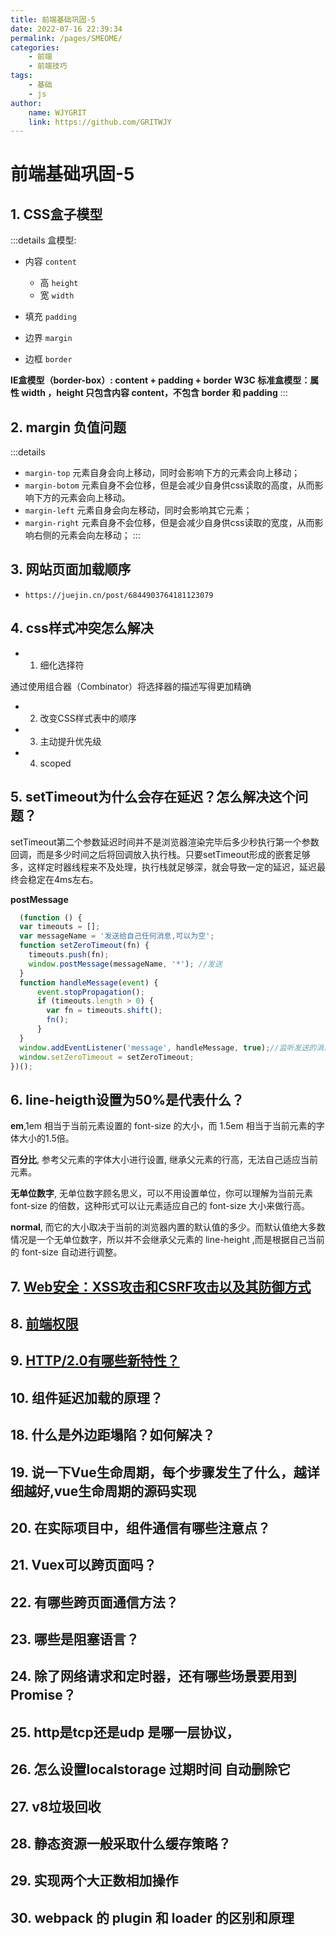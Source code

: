 ```yaml
---
title: 前端基础巩固-5  
date: 2022-07-16 22:39:34  
permalink: /pages/SMEOME/  
categories:
    - 前端
    - 前端技巧
tags:
    - 基础
    - js
author:  
    name: WJYGRIT   
    link: https://github.com/GRITWJY  
---
```


# 前端基础巩固-5

## 1. CSS盒子模型
:::details
盒模型:
- 内容 `content`
    - 高 `height`
    - 宽 `width`

- 填充 `padding`
- 边界 `margin`
- 边框 `border`

**IE盒模型（border-box）: content + padding + border**
**W3C 标准盒模型：属性 width ，height 只包含内容 content，不包含 border 和 padding**
:::

## 2. margin 负值问题
:::details

- `margin-top` 元素自身会向上移动，同时会影响下方的元素会向上移动；
- `margin-botom` 元素自身不会位移，但是会减少自身供css读取的高度，从而影响下方的元素会向上移动。
- `margin-left` 元素自身会向左移动，同时会影响其它元素；
- `margin-right` 元素自身不会位移，但是会减少自身供css读取的宽度，从而影响右侧的元素会向左移动；
:::

## 3. 网站页面加载顺序 

- `https://juejin.cn/post/6844903764181123079`

## 4. css样式冲突怎么解决 
- 1. 细化选择符 
     
通过使用组合器（Combinator）将选择器的描述写得更加精确

- 2. 改变CSS样式表中的顺序
    
- 3. 主动提升优先级
    
- 4. scoped
    


## 5. setTimeout为什么会存在延迟？怎么解决这个问题？

setTimeout第二个参数延迟时间并不是浏览器渲染完毕后多少秒执行第一个参数回调，而是多少时间之后将回调放入执行栈。只要setTimeout形成的嵌套足够多，这样定时器线程来不及处理，执行栈就足够深，就会导致一定的延迟，延迟最终会稳定在4ms左右。

**postMessage**
```javascript
  (function () {
  var timeouts = [];
  var messageName = '发送给自己任何消息,可以为空';
  function setZeroTimeout(fn) {
    timeouts.push(fn);
    window.postMessage(messageName, '*'); //发送
  }
  function handleMessage(event) {
      event.stopPropagation();
      if (timeouts.length > 0) {
        var fn = timeouts.shift();
        fn();
      }
  }
  window.addEventListener('message', handleMessage, true);//监听发送的消息，执行handleMessage
  window.setZeroTimeout = setZeroTimeout;
})();
```

## 6. line-heigth设置为50%是代表什么？

**em**,1em 相当于当前元素设置的 font-size 的大小，而 1.5em 相当于当前元素的字体大小的1.5倍。

**百分比**, 参考父元素的字体大小进行设置, 继承父元素的行高，无法自己适应当前元素。

**无单位数字**, 无单位数字顾名思义，可以不用设置单位，你可以理解为当前元素 font-size 的倍数，这种形式可以让元素适应自己的 font-size 大小来做行高。

**normal**, 而它的大小取决于当前的浏览器内置的默认值的多少。而默认值绝大多数情况是一个无单位数字，所以并不会继承父元素的 line-height ,而是根据自己当前的 font-size 自动进行调整。


## 7. [Web安全：XSS攻击和CSRF攻击以及其防御方式](https://www.wjygrit.cn/pages/SAFEKD/#%E5%A6%82%E4%BD%95%E9%98%B2%E5%BE%A1-xss-%E6%94%BB%E5%87%BB)


## 8. [前端权限](https://www.wjygrit.cn/pages/KEOMXW/#store-%E7%BB%84%E7%BB%87%E7%BB%93%E6%9E%84)

## 9. [HTTP/2.0有哪些新特性？](https://juejin.cn/post/6844903734670000142)

## 10. 组件延迟加载的原理？

## 18. 什么是外边距塌陷？如何解决？

## 19. 说一下Vue生命周期，每个步骤发生了什么，越详细越好,vue生命周期的源码实现

## 20. 在实际项目中，组件通信有哪些注意点？

## 21. Vuex可以跨页面吗？

## 22. 有哪些跨页面通信方法？

## 23. 哪些是阻塞语言？

## 24. 除了网络请求和定时器，还有哪些场景要用到Promise？

## 25. http是tcp还是udp  是哪一层协议，

## 26. 怎么设置localstorage 过期时间 自动删除它

## 27. v8垃圾回收

## 28. 静态资源一般采取什么缓存策略？

## 29. 实现两个大正数相加操作

## 30. webpack 的 plugin 和 loader 的区别和原理




